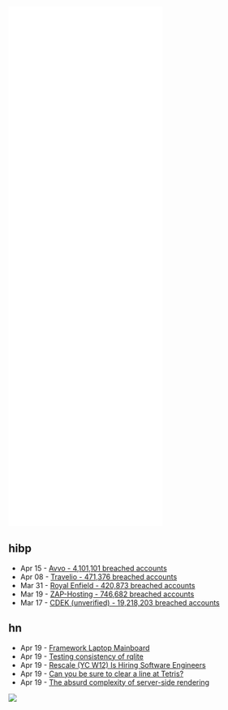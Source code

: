 ![Metrics](https://raw.githubusercontent.com/phixion/phixion/master/metrics.svg)

## hibp

<!--
for https://github.com/phixion/phixion/blob/main/.github/workflows/feeds.yml
-->
<!--START_SECTION:haveibeenpwnd-->
- Apr 15 - [Avvo - 4,101,101 breached accounts](https://haveibeenpwned.com/PwnedWebsites#Avvo)
- Apr 08 - [Travelio - 471,376 breached accounts](https://haveibeenpwned.com/PwnedWebsites#Travelio)
- Mar 31 - [Royal Enfield - 420,873 breached accounts](https://haveibeenpwned.com/PwnedWebsites#RoyalEnfield)
- Mar 19 - [ZAP-Hosting - 746,682 breached accounts](https://haveibeenpwned.com/PwnedWebsites#ZAPHosting)
- Mar 17 - [CDEK (unverified) - 19,218,203 breached accounts](https://haveibeenpwned.com/PwnedWebsites#CDEK)
<!--END_SECTION:haveibeenpwnd-->

## hn

<!--
for https://github.com/phixion/phixion/blob/main/.github/workflows/feeds.yml
-->
<!--START_SECTION:hn-->
- Apr 19 - [Framework Laptop Mainboard](https://github.com/FrameworkComputer/Mainboard)
- Apr 19 - [Testing consistency of rqlite](https://github.com/wildarch/jepsen.rqlite/blob/main/doc/blog.md)
- Apr 19 - [Rescale (YC W12) Is Hiring Software Engineers](https://jobs.lever.co/rescale/57b5bc81-ee75-4a30-a763-3eb8dd595165?lever-origin=applied&lever-source%5B%5D=Hacker%20News)
- Apr 19 - [Can you be sure to clear a line at Tetris?](https://a3nm.net/blog/adversarial_tetris.html)
- Apr 19 - [The absurd complexity of server-side rendering](https://gist.github.com/Widdershin/98fd4f0e416e8eb2906d11fd1da62984)
<!--END_SECTION:hn-->

<!--
for https://yhype.me
-->
![](https://hit.yhype.me/github/profile?user_id=13013670)
